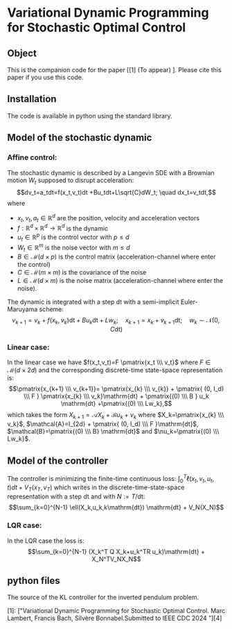 # Variational Dynamic Programming for Stochastic Optimal Control

## Object

This is the companion code for the paper \[[1] (To appear) \]. Please cite this paper if you use this code.  

## Installation
The code is available in python using the standard library. 

## Model of the stochastic dynamic
### Affine control:
The stochastic dynamic is described by a Langevin SDE with a Brownian motion $W_t$ supposed to disrupt acceleration:
$$dv_t=a_tdt=f(x_t,v_t)dt +Bu_tdt+L\sqrt{C}dW_t; \quad dx_t=v_tdt,$$
where 
- $x_t,v_t,a_t \in \mathbb{R}^d$ are the position, velocity and acceleration vectors
- $f:\mathbb{R}^d\times \mathbb{R}^d \rightarrow \mathbb{R}^d$ is the dynamic
- $u_t \in \mathbb{R}^p$ is the control vector with $p \leq d$
- $W_t \in \mathbb{R}^m$ is the noise vector with $m \leq d$
- $B \in \mathcal{M}(d \times p)$ is the control matrix (acceleration-channel where enter the control)
- $C \in \mathcal{M}(m \times m)$ is the covariance of the noise
- $L \in \mathcal{M}(d \times m)$ is the noise matrix (acceleration-channel where enter the noise).
  
The dynamic is integrated with a step $\mathrm{dt}$ with a semi-implicit Euler-Maruyama scheme:
$$v_{k+1}=v_k+f(x_k,v_k)\mathrm{dt}+Bu_k\mathrm{dt}+Lw_k; \quad x_{k+1}=x_k+v_{k+1}\mathrm{dt}; \quad w_k \sim \mathcal{N}(0,C\mathrm{dt})$$

### Linear case:
In the linear case we have $f(x_t,v_t)=F \pmatrix{x_t \\\ v_t}$ where $F \in \mathcal{M}(d \times 2d)$ and the corresponding discrete-time state-space representation is:
$$\pmatrix{x_{k+1} \\\ v_{k+1}}= \pmatrix{x_{k} \\\ v_{k}} + \pmatrix{ (0, I_d) \\\ F }  \pmatrix{x_{k} \\\ v_k}\mathrm{dt} + \pmatrix{(0) \\\ B }  u_k \mathrm{dt} +\pmatrix{(0) \\\ Lw_k},$$
which takes the form $X_{k+1} =\mathcal{A}X_k+ \mathcal{B}u_k+\nu_k$ where $X_k=\pmatrix{x_{k} \\\ v_k}$, $\mathcal{A}=I_{2d} + \pmatrix{ (0, I_d) \\\ F }\mathrm{dt}$,  $\mathcal{B}=\pmatrix{(0) \\\ B} \mathrm{dt}$ and $\nu_k=\pmatrix{(0) \\\ Lw_k}$.

## Model of the controller
The controller is minimizing the finite-time continuous loss: $\int_0^T \ell(x_t,v_t,u_t,t)dt +V_T(x_T,v_T)$ which writes in the discrete-time-state-space representation with a step $\mathrm{dt}$ and with $N:=T/\mathrm{dt}$:
$$\sum_{k=0}^{N-1} \ell(X_k,u_k,k\mathrm{dt}) \mathrm{dt} + V_N(X_N)$$

### LQR case:
In the LQR case the loss is:
$$\sum_{k=0}^{N-1} (X_k^T Q X_k+u_k^TR   u_k)\mathrm{dt} + X_N^TV_NX_N$$

## python files
The source of the KL controller for the inverted pendulum problem.

[0]: https://arxiv.org/abs/ (To appear)

\[1\]: ["Variational Dynamic Programming for Stochastic Optimal Control.  Marc Lambert, Francis Bach, Silvère Bonnabel.Submitted to IEEE CDC 2024 "][4] 
